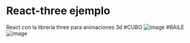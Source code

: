 # React-three ejemplo
React con la librería three para animaciones 3d
#CUBO
![image](https://user-images.githubusercontent.com/45864853/208214421-8955ae07-49ad-4460-b0df-9a8b3785af59.png)
#BAILE
![image](https://user-images.githubusercontent.com/45864853/208214446-b69df15f-60d0-4703-b8fd-8a8d8f75132b.png)
